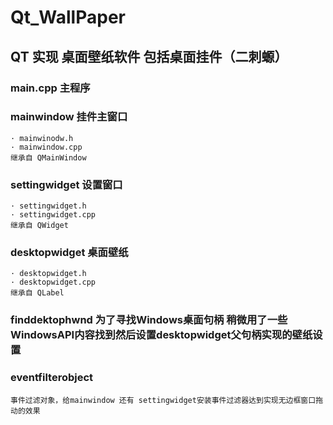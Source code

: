 # Qt_WallPaper
## QT 实现 桌面壁纸软件 包括桌面挂件（二刺螈）

### main.cpp 主程序
### mainwindow 挂件主窗口
    · mainwinodw.h
    · mainwindow.cpp
    继承自 QMainWindow
    
### settingwidget 设置窗口
    · settingwidget.h
    · settingwidget.cpp
    继承自 QWidget
### desktopwidget 桌面壁纸
    · desktopwidget.h
    · desktopwidget.cpp
    继承自 QLabel
### finddektophwnd 为了寻找Windows桌面句柄 稍微用了一些WindowsAPI内容找到然后设置desktopwidget父句柄实现的壁纸设置
### eventfilterobject
    事件过滤对象，给mainwindow 还有 settingwidget安装事件过滤器达到实现无边框窗口拖动的效果
